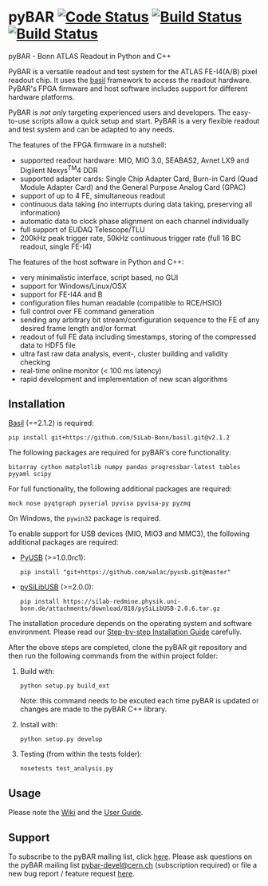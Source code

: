 
# pyBAR [![Code Status](https://landscape.io/github/SiLab-Bonn/pyBAR/development/landscape.svg?style=flat)](https://landscape.io/github/SiLab-Bonn/pyBAR/development) [![Build Status](https://travis-ci.org/SiLab-Bonn/pyBAR.svg?branch=development)](https://travis-ci.org/SiLab-Bonn/pyBAR) [![Build Status](https://ci.appveyor.com/api/projects/status/github/SiLab-Bonn/pyBAR?svg=true)](https://ci.appveyor.com/project/DavidLP/pybar-71xwl)

pyBAR - Bonn ATLAS Readout in Python and C++

PyBAR is a versatile readout and test system for the ATLAS FE-I4(A/B) pixel readout chip. It uses the [basil](https://github.com/SiLab-Bonn/basil) framework to access the readout hardware.
PyBAR's FPGA firmware and host software includes support for different hardware platforms.

PyBAR is _not only_ targeting experienced users and developers. The easy-to-use scripts allow a quick setup and start. PyBAR is a very flexible readout and test system and can be adapted to any needs.

The features of the FPGA firmware in a nutshell:
- supported readout hardware:
  MIO, MIO 3.0, SEABAS2, Avnet LX9 and Digilent Nexys<sup>TM</sup>4 DDR
- supported adapter cards:
  Single Chip Adapter Card, Burn-in Card (Quad Module Adapter Card) and the General Purpose Analog Card (GPAC)
- support of up to 4 FE, simultaneous readout
- continuous data taking (no interrupts during data taking, preserving all information)
- automatic data to clock phase alignment on each channel individually
- full support of EUDAQ Telescope/TLU
- 200kHz peak trigger rate, 50kHz continuous trigger rate (full 16 BC readout, single FE-I4)

The features of the host software in Python and C++:
- very minimalistic interface, script based, no GUI
- support for Windows/Linux/OSX
- support for FE-I4A and B
- configuration files human readable (compatible to RCE/HSIO)
- full control over FE command generation
- sending any arbitrary bit stream/configuration sequence to the FE of any desired frame length and/or format
- readout of full FE data including timestamps, storing of the compressed data to HDF5 file
- ultra fast raw data analysis, event-, cluster building and validity checking
- real-time online monitor (< 100 ms latency)
- rapid development and implementation of new scan algorithms

## Installation

[Basil](https://github.com/SiLab-Bonn/basil) (==2.1.2) is required:
  ```
  pip install git+https://github.com/SiLab-Bonn/basil.git@v2.1.2
  ```

The following packages are required for pyBAR's core functionality:
  ```
  bitarray cython matplotlib numpy pandas progressbar-latest tables pyyaml scipy
  ```

For full functionality, the following additional packages are required:
  ```
  mock nose pyqtgraph pyserial pyvisa pyvisa-py pyzmq
  ```

On Windows, the `pywin32` package is required.

To enable support for USB devices (MIO, MIO3 and MMC3), the following additional packages are required:
- [PyUSB](https://github.com/walac/pyusb) (>=1.0.0rc1):
  ```
  pip install "git+https://github.com/walac/pyusb.git@master"
  ```
  
- [pySiLibUSB](https://silab-redmine.physik.uni-bonn.de/projects/pysilibusb) (>=2.0.0):
  ```
  pip install https://silab-redmine.physik.uni-bonn.de/attachments/download/818/pySiLibUSB-2.0.6.tar.gz
  ```

The installation procedure depends on the operating system and software environment.
Please read our [Step-by-step Installation Guide](https://github.com/SiLab-Bonn/pyBAR/wiki/Step-by-step-Installation-Guide) carefully.

After the obove steps are completed, clone the pyBAR git repository and then run the following commands from the within project folder:

1. Build with:
   ```
   python setup.py build_ext
   ```
   Note: this command needs to be excuted each time pyBAR is updated or changes are made to the pyBAR C++ library.

2. Install with:
   ```
   python setup.py develop
   ```

3. Testing (from within the tests folder):
   ```
   nosetests test_analysis.py
   ```

## Usage

Please note the [Wiki](https://github.com/SiLab-Bonn/pyBAR/wiki) and the [User Guide](https://github.com/SiLab-Bonn/pyBAR/wiki/User-Guide).

## Support

To subscribe to the pyBAR mailing list, click [here](https://e-groups.cern.ch/e-groups/EgroupsSubscription.do?egroupName=pybar-devel). Please ask questions on the pyBAR mailing list [pybar-devel@cern.ch](mailto:pybar-devel@cern.ch?subject=bug%20report%20%2F%20feature%20request) (subscription required) or file a new bug report / feature request [here](https://github.com/SiLab-Bonn/pyBAR/issues/new).

